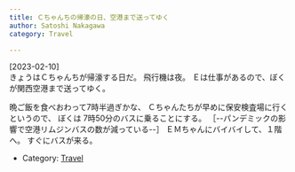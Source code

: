 ```yaml
---
title: Ｃちゃんちの帰濠の日、空港まで送ってゆく
author: Satoshi Nakagawa
category: Travel

---
```


[2023-02-10]  
 きょうはＣちゃんちが帰濠する日だ。
飛行機は夜。
Ｅは仕事があるので、ぼくが関西空港まで送ってゆく。

 晩ご飯を食べおわって7時半過ぎかな、
Ｃちゃんたちが早めに保安検査場に行くというので、
ぼくは 7時50分のバスに乗ることにする。
［--パンデミックの影響で空港リムジンバスの数が減っている--］
ＥＭちゃんにバイバイして、１階へ。
すぐにバスが来る。

- Category: [Travel](/categories.html#Travel)

